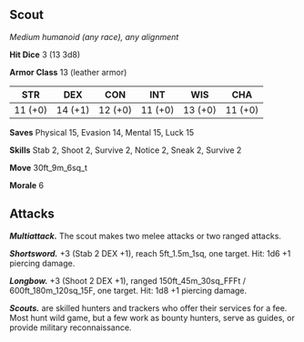 ## Scout

*Medium humanoid (any race), any alignment*

**Hit Dice** 3 (13 3d8)

**Armor Class** 13 (leather armor)

| STR     | DEX     | CON     | INT     | WIS     | CHA     |
|---------|---------|---------|---------|---------|---------|
| 11 (+0) | 14 (+1) | 12 (+0) | 11 (+0) | 13 (+0) | 11 (+0) |

**Saves** Physical 15, Evasion 14, Mental 15, Luck 15

**Skills** Stab 2, Shoot 2, Survive 2, Notice 2, Sneak 2, Survive 2

**Move** 30ft\_9m\_6sq\_t

**Morale** 6

## Attacks

***Multiattack.*** The scout makes two melee attacks or two ranged attacks.

***Shortsword.*** +3 (Stab 2 DEX +1), reach 5ft\_1.5m\_1sq, one target. Hit: 1d6 +1 piercing damage.

***Longbow.*** +3 (Shoot 2 DEX +1), ranged 150ft\_45m\_30sq\_FFFt / 600ft\_180m\_120sq\_15F, one target. Hit: 1d8 +1 piercing damage.

***Scouts.*** are skilled hunters and trackers who offer their services for a fee. Most hunt wild game, but a few work as bounty hunters, serve as guides, or provide military reconnaissance.

